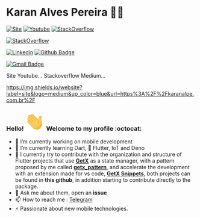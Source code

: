 # Karan Alves Pereira :man_technologist:

[![Site](https://img.shields.io/badge/Blog-blue.svg?style=flat-square&logo=wordpress)](https://karanalpe.com.br)
[![Youtube](https://img.shields.io/badge/Youtube-red.svg?style=flat-square&logo=youtube&label=Youtube)](https://www.youtube.com/c/karanalpe)
[![StackOverflow](https://img.shields.io/twitter/url?label=Stack%20Overflow&logo=stackoverflow&style=flat-square&url=https%3A%2F%2Fpt.stackoverflow.com%2Fusers%2F39018%2Fkaranalpe%3Ftab%3Dprofile)](https://pt.stackoverflow.com/users/39018/karanalpe?tab=profile)

[![StackOverflow](https://img.shields.io/StackOverflow/?style=flat-square&logo=stack-overflow)](https://pt.stackoverflow.com/users/39018/karanalpe?tab=profile)

[![Linkedin](https://img.shields.io/badge/-LinkedIn-blue?style=flat-square&logo=Linkedin&link=https://www.linkedin.com/in/karanalpe/)](https://www.linkedin.com/in/karanalpe/)
[![Github Badge](https://img.shields.io/badge/-Github-000?style=flat-square&logo=Github&logoColor=white&link=https://github.com/karanalpe)](https://github.com/karanalpe)

[![Gmail Badge](https://img.shields.io/badge/-Gmail-c14438?style=flat-square&logo=Gmail&logoColor=white&link=mailto:karanalpe@gmail.com)](mailto:karanalpe@gmail.com)


Site
Youtube...
Stackoverflow
Medium...

https://img.shields.io/website?label=site&logo=medium&up_color=blue&url=https%3A%2F%2Fkaranalpe.com.br%2F

### Hello! <img style="margin: 0 auto" src="https://github.com/ABSphreak/ABSphreak/blob/master/gifs/Hi.gif" height="50"> Welcome to my profile :octocat:

- 🔭 I’m currently working on mobile development
- 🌱 I’m currently learning Dart, 💙 Flutter, IoT and Deno
- 👯 I currently try to contribute with the organization and structure of Flutter projects that use [**GetX**](https://pub.dev/packages/get) as a state manager, with a pattern proposed by me called [**getx_pattern**](https://kauemurakami.github.io/getx_pattern), and accelerate the development with an extension made for vs code, [**GetX Snippets**](https://marketplace.visualstudio.com/items?itemName=get-snippets.get-snippets), both projects can be found in **this github**, in addition starting to contribute directly to the package.
- 💬 Ask me about them, open an **issue**
- 📫 How to reach me : [Telegram](https://t.me/kauemurakami)
- ⚡ Passionate about new mobile technologies.
